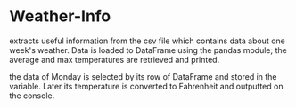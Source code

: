# Weather-Info

extracts useful information from the csv file which contains data about one week's weather. Data is loaded to DataFrame using the pandas module; the average and max temperatures are retrieved and printed.

the data of Monday is selected by its row of DataFrame and stored in the variable. Later its temperature is converted to Fahrenheit and outputted on the console.
